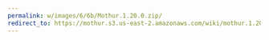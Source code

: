 ```yaml
---
permalink: w/images/6/6b/Mothur.1.20.0.zip/
redirect_to: https://mothur.s3.us-east-2.amazonaws.com/wiki/mothur.1.20.0.zip
---
```


